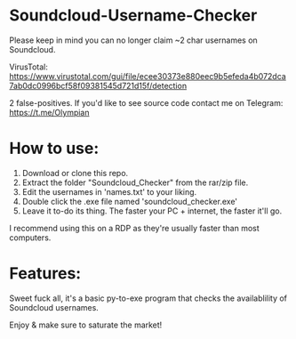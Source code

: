 # Soundcloud-Username-Checker
Please keep in mind you can no longer claim ~2 char usernames on Soundcloud.

VirusTotal: https://www.virustotal.com/gui/file/ecee30373e880eec9b5efeda4b072dca7ab0dc0996bcf58f09381545d721d15f/detection

2 false-positives. If you'd like to see source code contact me on Telegram: https://t.me/Olympian

# How to use:
1) Download or clone this repo.
2) Extract the folder "Soundcloud_Checker" from the rar/zip file.
3) Edit the usernames in 'names.txt' to your liking.
4) Double click the .exe file named 'soundcloud_checker.exe'
5) Leave it to-do its thing. The faster your PC + internet, the faster it'll go.

I recommend using this on a RDP as they're usually faster than most computers.

# Features:
Sweet fuck all, it's a basic py-to-exe program that checks the availablility of Soundcloud usernames.

Enjoy & make sure to saturate the market!
